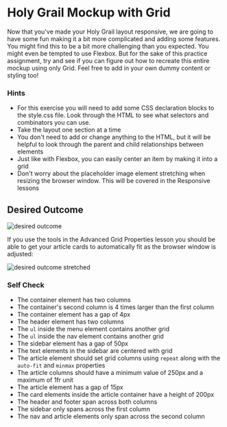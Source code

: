 # Holy Grail Mockup with Grid

Now that you've made your Holy Grail layout responsive, we are going to have some fun making it a bit more complicated and adding some features. You might find this to be a bit more challenging than you expected. You might even be tempted to use Flexbox. But for the sake of this practice assignment, try and see if you can figure out how to recreate this entire mockup using only Grid. Feel free to add in your own dummy content or styling too!

### Hints
- For this exercise you will need to add some CSS declaration blocks to the style.css file. Look through the HTML to see what selectors and combinators you can use.
- Take the layout one section at a time
- You don't need to add or change anything to the HTML, but it will be helpful to look through the parent and child relationships between elements
- Just like with Flexbox, you can easily center an item by making it into a grid
- Don't worry about the placeholder image element stretching when resizing the browser window. This will be covered in the Responsive lessons

## Desired Outcome

![desired outcome](./desired-outcome.png)

If you use the tools in the Advanced Grid Properties lesson you should be able to get your article cards to automatically fit as the browser window is adjusted:

![desired outcome stretched](./desired-outcome-stretched.png)

### Self Check
* The container element has two columns
* The container's second column is 4 times larger than the first column
* The container element has a gap of 4px
* The header element has two columns
* The `ul` inside the menu element contains another grid
* The `ul` inside the nav element contains another grid
* The sidebar element has a gap of 50px
* The text elements in the sidebar are centered with grid
* The article element should set grid columns using `repeat` along with the `auto-fit` and `minmax` properties
* The article columns should have a minimum value of 250px and a maximum of 1fr unit
* The article element has a gap of 15px
* The card elements inside the article container have a height of 200px
* The header and footer span across both columns
* The sidebar only spans across the first column
* The nav and article elements only span across the second column
